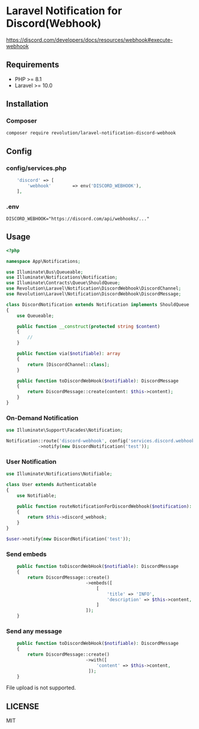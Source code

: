 # Laravel Notification for Discord(Webhook)

https://discord.com/developers/docs/resources/webhook#execute-webhook


## Requirements
- PHP >= 8.1
- Laravel >= 10.0

## Installation

### Composer
```
composer require revolution/laravel-notification-discord-webhook
```

## Config

### config/services.php
```php
    'discord' => [
        'webhook'        => env('DISCORD_WEBHOOK'),
    ],
```

### .env
```
DISCORD_WEBHOOK="https://discord.com/api/webhooks/..."
```

## Usage

```php
<?php

namespace App\Notifications;

use Illuminate\Bus\Queueable;
use Illuminate\Notifications\Notification;
use Illuminate\Contracts\Queue\ShouldQueue;
use Revolution\Laravel\Notification\DiscordWebhook\DiscordChannel;
use Revolution\Laravel\Notification\DiscordWebhook\DiscordMessage;

class DiscordNotification extends Notification implements ShouldQueue
{
    use Queueable;

    public function __construct(protected string $content)
    {
        //
    }

    public function via($notifiable): array
    {
        return [DiscordChannel::class];
    }

    public function toDiscordWebHook($notifiable): DiscordMessage
    {
        return DiscordMessage::create(content: $this->content);
    }
}
```

### On-Demand Notification

```php
use Illuminate\Support\Facades\Notification;

Notification::route('discord-webhook', config('services.discord.webhook')))
            ->notify(new DiscordNotification('test'));
```

### User Notification

```php
use Illuminate\Notifications\Notifiable;

class User extends Authenticatable
{
    use Notifiable;

    public function routeNotificationForDiscordWebhook($notification): string
    {
        return $this->discord_webhook;
    }
}
```

```php
$user->notify(new DiscordNotification('test'));
```

### Send embeds

```php
    public function toDiscordWebHook($notifiable): DiscordMessage
    {
        return DiscordMessage::create()
                              ->embeds([
                                  [
                                      'title' => 'INFO',
                                      'description' => $this->content,
                                  ]
                              ]);
    }
```

### Send any message

```php
    public function toDiscordWebHook($notifiable): DiscordMessage
    {
        return DiscordMessage::create()
                              ->with([
                                  'content' => $this->content,
                               ]);
    }
```

File upload is not supported.

## LICENSE
MIT  
